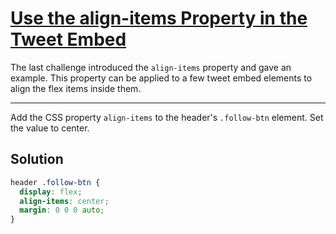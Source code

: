 # [Use the align-items Property in the Tweet Embed](https://learn.freecodecamp.org/responsive-web-design/css-flexbox/use-the-align-items-property-in-the-tweet-embed)

The last challenge introduced the `align-items` property and gave an example. This property can be applied to a few tweet embed elements to align the flex items inside them.

---

Add the CSS property `align-items` to the header's `.follow-btn` element. Set the value to center.

## Solution

```css
header .follow-btn {
  display: flex;
  align-items: center;
  margin: 0 0 0 auto;
}
```
